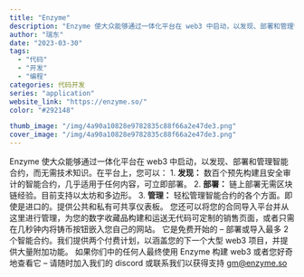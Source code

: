 ```yaml
---
title: "Enzyme"
description: "Enzyme 使大众能够通过一体化平台在 web3 中启动，以发现、部署和管理智能合约，而无需技术知识。在平台上，您可以"
author: "瑞东"
date: "2023-03-30"
tags:
  - "代码"
  - "开发"
  - "编程"
categories: 代码开发
series: "application"
website_link: "https://enzyme.so/"
color: "#292148"

thumb_image: "/img/4a90a10828e9782835c88f66a2e47de3.png"
cover_image: "/img/4a90a10828e9782835c88f66a2e47de3.png"
---
```


Enzyme 使大众能够通过一体化平台在 web3 中启动，以发现、部署和管理智能合约，而无需技术知识。在平台上，您可以： 1. **发现：** 数百个预先构建且安全审计的智能合约，几乎适用于任何内容，可立即部署。 2. **部署：** 链上部署无需区块链经验。目前支持以太坊和多边形。 3. **管理：** 轻松管理智能合约的各个方面。即使是进口的。提供公共和私有可共享仪表板。 您还可以将您的合同导入平台并从这里进行管理，为您的数字收藏品构建和运送无代码可定制的销售页面，或者只需在几秒钟内将铸币按钮嵌入您自己的网站。 它是免费开始的 – 部署或导入最多 2 个智能合约。我们提供两个付费计划，以涵盖您的下一个大型 web3 项目，并提供大量附加功能。 如果你们中的任何人最终使用 Enzyme 构建 web3 或者您好奇地查看它 – 请随时加入我们的 discord 或联系我们以获得支持 gm@enzyme.so 